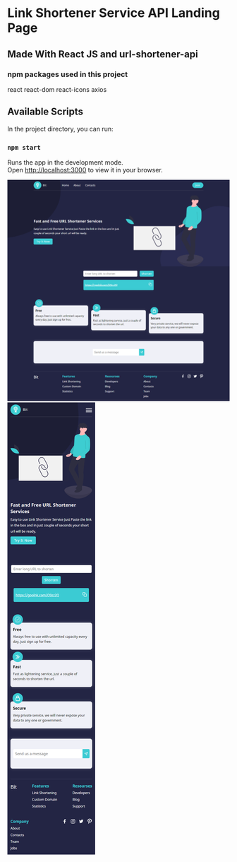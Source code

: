 # Link Shortener Service API Landing Page
## Made With React JS and url-shortener-api

### npm packages used in this project
react react-dom react-icons axios

## Available Scripts

In the project directory, you can run:

### `npm start`

Runs the app in the development mode.\
Open [http://localhost:3000](http://localhost:3000) to view it in your browser.

<img src="./desktop-view.png" raw=true style="margin-right:10px;">
<img src="./mobile-view.png" raw=true style="margin-right:10px;">